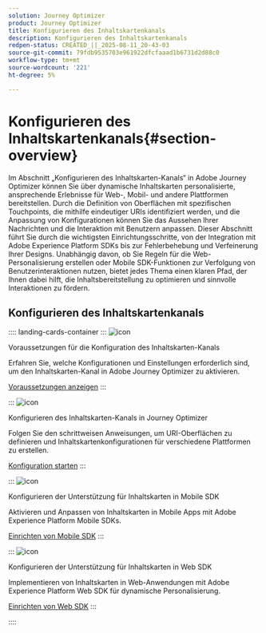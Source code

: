 ```yaml
---
solution: Journey Optimizer
product: Journey Optimizer
title: Konfigurieren des Inhaltskartenkanals
description: Konfigurieren des Inhaltskartenkanals
redpen-status: CREATED_||_2025-08-11_20-43-03
source-git-commit: 79fdb9535703e961922dfcfaaad1b6731d2d88c0
workflow-type: tm+mt
source-wordcount: '221'
ht-degree: 5%

---
```



# Konfigurieren des Inhaltskartenkanals{#section-overview}

Im Abschnitt „Konfigurieren des Inhaltskarten-Kanals“ in Adobe Journey Optimizer können Sie über dynamische Inhaltskarten personalisierte, ansprechende Erlebnisse für Web-, Mobil- und andere Plattformen bereitstellen. Durch die Definition von Oberflächen mit spezifischen Touchpoints, die mithilfe eindeutiger URIs identifiziert werden, und die Anpassung von Konfigurationen können Sie das Aussehen Ihrer Nachrichten und die Interaktion mit Benutzern anpassen. Dieser Abschnitt führt Sie durch die wichtigsten Einrichtungsschritte, von der Integration mit Adobe Experience Platform SDKs bis zur Fehlerbehebung und Verfeinerung Ihrer Designs. Unabhängig davon, ob Sie Regeln für die Web-Personalisierung erstellen oder Mobile SDK-Funktionen zur Verfolgung von Benutzerinteraktionen nutzen, bietet jedes Thema einen klaren Pfad, der Ihnen dabei hilft, die Inhaltsbereitstellung zu optimieren und sinnvolle Interaktionen zu fördern.

## Konfigurieren des Inhaltskartenkanals

:::: landing-cards-container
:::
![icon](https://cdn.experienceleague.adobe.com/icons/gear.svg)

Voraussetzungen für die Konfiguration des Inhaltskarten-Kanals

Erfahren Sie, welche Konfigurationen und Einstellungen erforderlich sind, um den Inhaltskarten-Kanal in Adobe Journey Optimizer zu aktivieren.

[Voraussetzungen anzeigen](../using/content-card/content-card-configuration-prereq.md)
:::

:::
![icon](https://cdn.experienceleague.adobe.com/icons/circle-play.svg)

Konfigurieren des Inhaltskarten-Kanals in Journey Optimizer

Folgen Sie den schrittweisen Anweisungen, um URI-Oberflächen zu definieren und Inhaltskartenkonfigurationen für verschiedene Plattformen zu erstellen.

[Konfiguration starten](../using/content-card/content-card-configuration.md)
:::

:::
![icon](https://cdn.experienceleague.adobe.com/icons/code-branch.svg)

Konfigurieren der Unterstützung für Inhaltskarten in Mobile SDK

Aktivieren und Anpassen von Inhaltskarten in Mobile Apps mit Adobe Experience Platform Mobile SDKs.

[Einrichten von Mobile SDK](../using/content-card/content-card-lp.md)
:::

:::
![icon](https://cdn.experienceleague.adobe.com/icons/code-branch.svg)

Konfigurieren der Unterstützung für Inhaltskarten in Web SDK

Implementieren von Inhaltskarten in Web-Anwendungen mit Adobe Experience Platform Web SDK für dynamische Personalisierung.

[Einrichten von Web SDK](../using/content-card/content-card-configuration-sdk.md)
:::

::::
